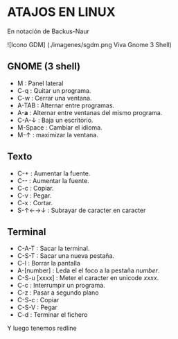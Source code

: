 # ATAJOS EN LINUX

En notación de Backus-Naur


![Icono GDM] (./imagenes/sgdm.png Viva Gnome 3 Shell)

## GNOME (3 shell)

- M : Panel lateral
- C-q : Quitar un programa. 
- C-w : Cerrar una ventana. 
- A-TAB : Alternar entre programas. 
- A-__a__ : Alternar entre ventanas del mismo programa.
- C-A-↓ : Baja un escritorio.
- M-Space : Cambiar el idioma.
- M-↑ : maximizar la ventana.


## Texto

- C-+ : Aumentar la fuente.
- C-- : Aumentar la fuente.
- C-c : Copiar.
- C-v : Pegar.
- C-x : Cortar.
- S-↑←→↓ : Subrayar de caracter en caracter
 
## Terminal

* C-A-T 	   : Sacar la terminal.
* C-S-T 	   : Sacar una nueva pestaña.
* C-l 		   : Borrar la pantalla
* A-[number]   : Leda el el foco a la pestaña _number_.
* C-S-u [xxxx] : Meter el caracter en unicode  _xxxx_.
* C-c : Interrumpir un programa. 
* C-z : Pasar a segundo plano
* C-S-c : Copiar
* C-S-V : Pegar 
* C-d : Terminar el fichero

Y luego tenemos redline
